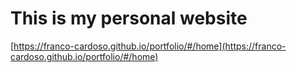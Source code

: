 # This is my personal website

[https://franco-cardoso.github.io/portfolio/#/home](https://franco-cardoso.github.io/portfolio/#/home)

